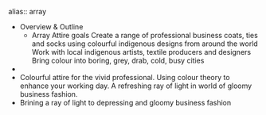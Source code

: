 alias:: array
- Overview & Outline
	- Array Attire goals
	  Create a range of professional business coats, ties and socks using colourful indigenous designs from around the world
	  Work with local indigenous artists, textile producers and designers
	  Bring colour into boring, grey, drab, cold, busy cities
-
- Colourful attire for the vivid professional. Using colour theory to enhance your working day. A refreshing ray of light in world of gloomy business fashion.
- Brining a ray of light to depressing and gloomy business fashion